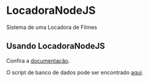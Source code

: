 # LocadoraNodeJS

Sistema de uma Locadora de Filmes

Usando LocadoraNodeJS
-------------

Confira a [documentação](https://app.swaggerhub.com/apis-docs/CAVAh/Locadora/1.0.0).

O script de banco de dados pode ser encontrado [aqui](https://github.com/CAVAh/locadora_nodejs/tree/master/docs/locadora.sql).
